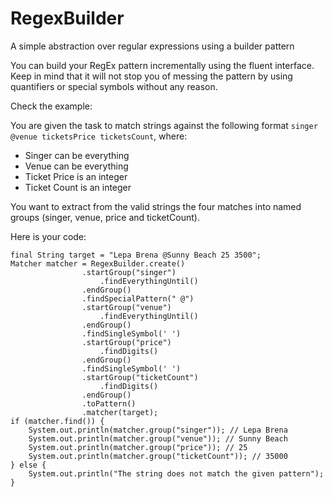 # RegexBuilder
A simple abstraction over regular expressions using a builder pattern

You can build your RegEx pattern incrementally using the fluent interface. Keep in mind that it will not stop you of messing the pattern by using quantifiers or special symbols without any reason. 

Check the example:

You are given the task to match strings against the following format `singer @venue ticketsPrice ticketsCount`, where:
- Singer can be everything
- Venue can be everything
- Ticket Price is an integer
- Ticket Count is an integer

You want to extract from the valid strings the four matches into named groups (singer, venue, price and ticketCount).

Here is your code:

```
final String target = "Lepa Brena @Sunny Beach 25 3500";
Matcher matcher = RegexBuilder.create()
                .startGroup("singer")
                    .findEverythingUntil()
                .endGroup()
                .findSpecialPattern(" @")
                .startGroup("venue")
                    .findEverythingUntil()
                .endGroup()
                .findSingleSymbol(' ')
                .startGroup("price")
                    .findDigits()
                .endGroup()
                .findSingleSymbol(' ')
                .startGroup("ticketCount")
                    .findDigits()
                .endGroup()
                .toPattern()
                .matcher(target);
if (matcher.find()) {
    System.out.println(matcher.group("singer")); // Lepa Brena
    System.out.println(matcher.group("venue")); // Sunny Beach
    System.out.println(matcher.group("price")); // 25
    System.out.println(matcher.group("ticketCount")); // 35000
} else {
    System.out.println("The string does not match the given pattern");
}    
```
